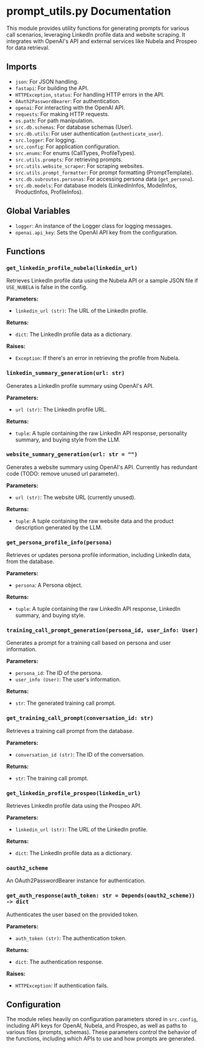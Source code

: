 # prompt_utils.py Documentation

This module provides utility functions for generating prompts for various call scenarios, leveraging LinkedIn profile data and website scraping. It integrates with OpenAI's API and external services like Nubela and Prospeo for data retrieval.

## Imports

- `json`: For JSON handling.
- `fastapi`: For building the API.
- `HTTPException`, `status`: For handling HTTP errors in the API.
- `OAuth2PasswordBearer`: For authentication.
- `openai`: For interacting with the OpenAI API.
- `requests`: For making HTTP requests.
- `os.path`: For path manipulation.
- `src.db.schemas`: For database schemas (User).
- `src.db.utils`: For user authentication (`authenticate_user`).
- `src.logger`: For logging.
- `src.config`: For application configuration.
- `src.enums`: For enums (CallTypes, ProfileTypes).
- `src.utils.prompts`: For retrieving prompts.
- `src.utils.website_scraper`: For scraping websites.
- `src.utils.prompt_formatter`: For prompt formatting (PromptTemplate).
- `src.db.subroutes.personas`: For accessing persona data (`get_persona`).
- `src.db.models`: For database models (LinkedInInfos, ModelInfos, ProductInfos, ProfileInfos).


## Global Variables

- `logger`: An instance of the Logger class for logging messages.
- `openai.api_key`: Sets the OpenAI API key from the configuration.


## Functions

### `get_linkedin_profile_nubela(linkedin_url)`

Retrieves LinkedIn profile data using the Nubela API or a sample JSON file if `USE_NUBELA` is false in the config.

**Parameters:**

- `linkedin_url (str)`: The URL of the LinkedIn profile.

**Returns:**

- `dict`: The LinkedIn profile data as a dictionary.

**Raises:**

- `Exception`: If there's an error in retrieving the profile from Nubela.


### `linkedin_summary_generation(url: str)`

Generates a LinkedIn profile summary using OpenAI's API.

**Parameters:**

- `url (str)`: The LinkedIn profile URL.

**Returns:**

- `tuple`: A tuple containing the raw LinkedIn API response, personality summary, and buying style from the LLM.


### `website_summary_generation(url: str = "")`

Generates a website summary using OpenAI's API.  Currently has redundant code (TODO: remove unused url parameter).

**Parameters:**

- `url (str)`: The website URL (currently unused).

**Returns:**

- `tuple`: A tuple containing the raw website data and the product description generated by the LLM.


### `get_persona_profile_info(persona)`

Retrieves or updates persona profile information, including LinkedIn data, from the database.

**Parameters:**

- `persona`: A Persona object.

**Returns:**

- `tuple`: A tuple containing the raw LinkedIn API response, LinkedIn summary, and buying style.


### `training_call_prompt_generation(persona_id, user_info: User)`

Generates a prompt for a training call based on persona and user information.

**Parameters:**

- `persona_id`: The ID of the persona.
- `user_info (User)`: The user's information.

**Returns:**

- `str`: The generated training call prompt.


### `get_training_call_prompt(conversation_id: str)`

Retrieves a training call prompt from the database.

**Parameters:**

- `conversation_id (str)`: The ID of the conversation.

**Returns:**

- `str`: The training call prompt.


### `get_linkedin_profile_prospeo(linkedin_url)`

Retrieves LinkedIn profile data using the Prospeo API.

**Parameters:**

- `linkedin_url (str)`: The URL of the LinkedIn profile.

**Returns:**

- `dict`: The LinkedIn profile data as a dictionary.


### `oauth2_scheme`

An OAuth2PasswordBearer instance for authentication.


### `get_auth_response(auth_token: str = Depends(oauth2_scheme)) -> dict`

Authenticates the user based on the provided token.

**Parameters:**

- `auth_token (str)`: The authentication token.

**Returns:**

- `dict`: The authentication response.

**Raises:**

- `HTTPException`: If authentication fails.

## Configuration

The module relies heavily on configuration parameters stored in `src.config`, including API keys for OpenAI, Nubela, and Prospeo, as well as paths to various files (prompts, schemas).  These parameters control the behavior of the functions, including which APIs to use and how prompts are generated.
